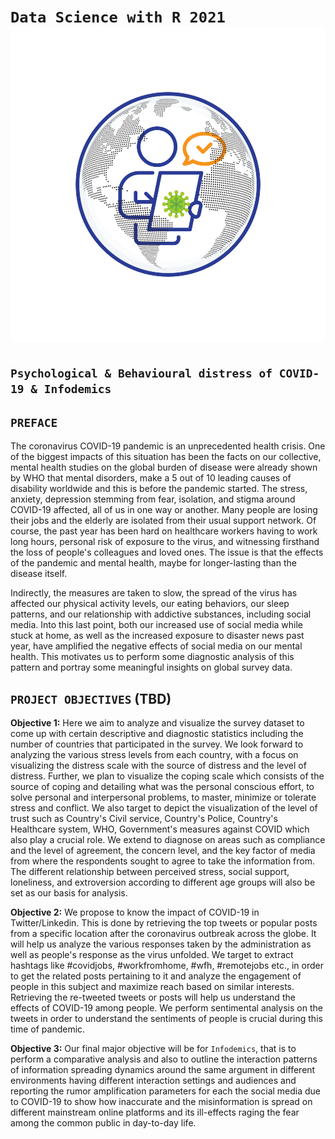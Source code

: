 # `Data Science with R 2021` ![logo](https://github.com/ranjiGT/Data-Science-with-R-2021/blob/main/logo.svg)

## `Psychological & Behavioural distress of COVID-19 & Infodemics`

## `PREFACE`

The coronavirus COVID-19 pandemic is an unprecedented health crisis. One of the biggest impacts of this situation has been the facts on our collective, mental health studies on the global burden of disease were already shown by WHO that mental disorders, make a 5 out of 10 leading causes of disability worldwide and this is before the pandemic started. The stress, anxiety, depression stemming from fear, isolation, and stigma around COVID-19 affected, all of us in one way or another. Many people are losing their jobs and the elderly are isolated from their usual support network. Of course, the past year has been hard on healthcare workers having to work long hours, personal risk of exposure to the virus, and witnessing firsthand the loss of people's colleagues and loved ones. The issue is that the effects of the pandemic and mental health, maybe for longer-lasting than the disease itself.    

Indirectly, the measures are taken to slow, the spread of the virus has affected our physical activity levels, our eating behaviors, our sleep patterns, and our relationship with addictive substances, including social media. Into this last point, both our increased use of social media while stuck at home, as well as the increased exposure to disaster news past year, have amplified the negative effects of social media on our mental health. This motivates us to perform some diagnostic analysis of this pattern and portray some meaningful insights on global survey data.


## `PROJECT OBJECTIVES` (TBD)
**Objective 1:** Here we aim to analyze and visualize the survey dataset to come up with certain descriptive and diagnostic statistics including the number of countries that participated in the survey. We look forward to analyzing the various stress levels from each country, with a focus on visualizing the distress scale with the source of distress and the level of distress. Further, we plan to visualize the coping scale which consists of the source of coping and detailing what was the personal conscious effort, to solve personal and interpersonal problems, to master, minimize or tolerate stress and conflict. We also target to depict the visualization of the level of trust such as Country's Civil service, Country's Police, Country's Healthcare system, WHO, Government's measures against COVID which also play a crucial role. We extend to diagnose on areas such as compliance and the level of agreement, the concern level, and the key factor of media from where the respondents sought to agree to take the information from. The different relationship between perceived stress, social support, loneliness, and extroversion according to different age groups will also be set as our basis for analysis.  

**Objective 2:** 
We propose to know the impact of COVID-19 in Twitter/Linkedin. This is done by retrieving the top tweets or popular posts from a specific location after the coronavirus outbreak across the globe. It will help us analyze the various responses taken by the administration as well as people's response as the virus unfolded. We target to extract hashtags like #covidjobs, #workfromhome, #wfh, #remotejobs etc., in order to get the related posts pertaining to it and analyze the engagement of people in this subject and maximize reach based on similar interests. Retrieving the re-tweeted tweets or posts will help us understand the effects of COVID-19 among people. We perform sentimental analysis on the tweets in order to understand the sentiments of people is crucial during this time of pandemic. 


**Objective 3:** Our final major objective will be for `Infodemics`, that is to perform a comparative analysis and also to outline the interaction patterns of information spreading dynamics around the same argument in different environments having different interaction settings and audiences and reporting the rumor amplification parameters for each the social media due to COVID-19 to show how inaccurate and the misinformation is spread on different mainstream online platforms and its ill-effects raging the fear among the common public in day-to-day life.
